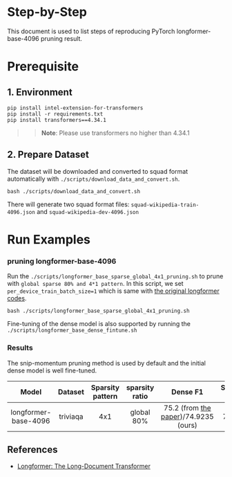 Step-by-Step
============

This document is used to list steps of reproducing PyTorch longformer-base-4096 pruning result.


# Prerequisite

## 1. Environment

```shell
pip install intel-extension-for-transformers
pip install -r requirements.txt
pip install transformers==4.34.1
```
>>**Note**: Please use transformers no higher than 4.34.1


## 2. Prepare Dataset

The dataset will be downloaded and converted to squad format automatically with `./scripts/download_data_and_convert.sh`.

```shell
bash ./scripts/download_data_and_convert.sh
```

There will generate two squad format files: `squad-wikipedia-train-4096.json` and `squad-wikipedia-dev-4096.json`


# Run Examples

### pruning longformer-base-4096

Run the `./scripts/longformer_base_sparse_global_4x1_pruning.sh` to prune with `global sparse 80% and 4*1 pattern`. In this script, we set `per_device_train_batch_size=1` which is same with [the original longformer codes](https://github.com/allenai/longformer).

```shell
bash ./scripts/longformer_base_sparse_global_4x1_pruning.sh
```

Fine-tuning of the dense model is also supported by running the `./scripts/longformer_base_dense_fintune.sh`


### Results
The snip-momentum pruning method is used by default and the initial dense model is well fine-tuned.

|  Model  | Dataset  |  Sparsity pattern | sparsity ratio | Dense F1  |Sparse F1 | Relative drop|
|  :----:  | :----:  | :----: | :----: |:----: |:----:| :----: |
| longformer-base-4096 | triviaqa |  4x1  | global 80% | 75.2 (from [the paper](https://arxiv.org/abs/2004.05150))/74.9235 (ours) | 74.48 | -0.96% |

## References
* [Longformer: The Long-Document Transformer](https://arxiv.org/abs/2004.05150)

